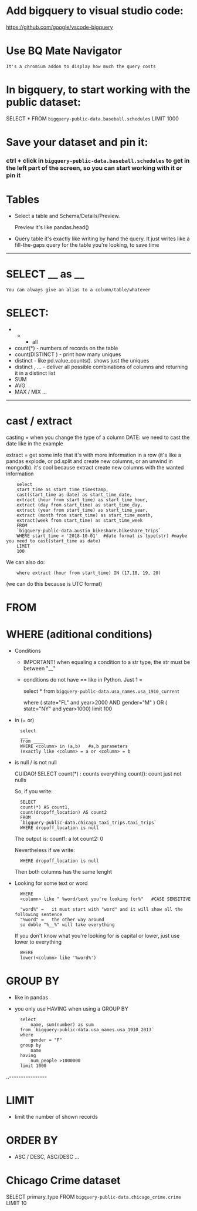 # Add bigquery to visual studio code:

https://github.com/google/vscode-bigquery

# Use BQ Mate Navigator

    It's a chromium addon to display how much the query costs

# In bigquery, to start working with the public dataset:

SELECT * FROM `bigquery-public-data.baseball.schedules` LIMIT 1000

# Save your dataset and pin it:

### ctrl  + click in `bigquery-public-data.baseball.schedules` to get in the left part of the screen, so you can start working with it or pin it

# Tables 

- Select a table and Schema/Details/Preview.

    Preview it's like pandas.head()

- Query table it's exactly like writing by hand the query. It just writes like a fill-the-gaps query for the table you're looking, to save time

-----------------------
    
# SELECT __ as __ 

    You can always give an alias to a column/table/whatever

# SELECT:

- *   -   all
- count(*)    -    numbers of records on the table
- count(DISTINCT <column>)  -   print how many uniques
- distinct <column> -   like pd.value_counts(). shows just the uniques
- distinct <column1>, <column2>...  -   deliver all possible combinations of columns and returning it in a distinct list
- SUM
- AVG
- MAX / MIX ... 
    
-------------------------
# cast / extract
casting = when you change the type of a column
DATE:   we need to cast the date like in the example

extract = get some info that it's with more information in a row (it's like a pandas explode, or pd.split and create new columns, or an unwind in mongodb). it's cool because extract create new columns with the wanted information

        select 
        start_time as start_time_timestamp,
        cast(start_time as date) as start_time_date,
        extract (hour from start_time) as start_time_hour,
        extract (day from start_time) as start_time_day,
        extract (year from start_time) as start_time_year,
        extract (month from start_time) as start_time_month,
        extract(week from start_time) as start_time_week
        FROM
        `bigquery-public-data.austin_bikeshare.bikeshare_trips` 
        WHERE start_time > '2018-10-01'  #date format is type(str) #maybe you need to cast(start_time as date)
        LIMIT
        100
        
We can also do:

        where extract (hour from start_time) IN (17,18, 19, 20)
        

        
(we can do this because is UTC format)



# FROM



# WHERE (aditional conditions)

- Conditions

    - IMPORTANT! when equaling a condition to a str type, the str must be between "__"
    - conditions do not have == like in Python. Just 1 =

        select 
        *
        from `bigquery-public-data.usa_names.usa_1910_current` 

        where 
          ( state="FL" and year>2000 AND gender="M" )
          OR
          ( state="NY" and year>1000)
        limit 
        100 

- in (= or)

        select
        ___
        from ____
        WHERE <column> in (a,b)   #a,b parameters
        (exactly like <column> = a or <column> = b
        
- is null / is not null

    CUIDAO! 
    SELECT count(*) :   counts everything
            count(<column>):    count just not nulls
    
    So, if you write:
    
        SELECT 
        count(*) AS count1,
        count(dropoff_location) AS count2
        FROM
        `bigquery-public-data.chicago_taxi_trips.taxi_trips` 
        WHERE dropoff_location is null
    
    The output is:
        count1: a lot
        count2: 0
        
    Nevertheless if we write:
    
        WHERE dropoff_location is null
        
    Then both columns has the same lenght
    


- Looking for some text or word

        WHERE 
        <column> like " %word/text you're looking for%"   #CASE SENSITIVE
        
        "word%" =   it must start with "word" and it will show all the following sentence
        "%word" =   the other way around
        so doble "%__%" will take everything
        
    If you don't know what you're looking for is capital or lower, just use lower to everything
    
        WHERE
        lower(<column> like '%word%')
        
# GROUP BY

- like in pandas
- you only use HAVING when using a GROUP BY

        select 
            name, sum(number) as sum
        from `bigquery-public-data.usa_names.usa_1910_2013` 
        where
            gender = "F"
        group by
            name
        having
            num_people >1000000
        limit 1000

..----------------

# LIMIT

- limit the number of shown records

# ORDER BY

- <column1> ASC / DESC, <column2> ASC/DESC  ...
  


# Chicago Crime dataset

SELECT primary_type FROM `bigquery-public-data.chicago_crime.crime` LIMIT 10
